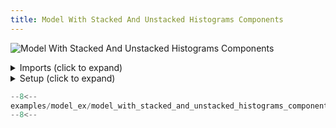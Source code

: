 ```yaml
---
title: Model With Stacked And Unstacked Histograms Components
---
```


![Model With Stacked And Unstacked Histograms Components](../baseline/model_with_stacked_and_unstacked_histograms_components.png)

<details>
<summary>Imports (click to expand)</summary>

```python
--8<--
examples/model_ex/model_with_stacked_and_unstacked_histograms_components.py:imports
--8<--
```

</details>

<details>
<summary>Setup (click to expand)</summary>

```python
--8<--
examples/model_ex/model_with_stacked_and_unstacked_histograms_components.py:setup
--8<--
```

</details>

```python
--8<--
examples/model_ex/model_with_stacked_and_unstacked_histograms_components.py:plot_body
--8<--
```
